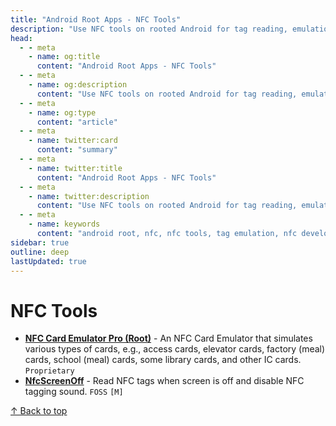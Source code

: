 ```yaml
---
title: "Android Root Apps - NFC Tools"
description: "Use NFC tools on rooted Android for tag reading, emulation, and low-level NFC operations for development, automation, and hardware interfacing."
head:
  - - meta
    - name: og:title
      content: "Android Root Apps - NFC Tools"
  - - meta
    - name: og:description
      content: "Use NFC tools on rooted Android for tag reading, emulation, and low-level NFC operations for development, automation, and hardware interfacing."
  - - meta
    - name: og:type
      content: "article"
  - - meta
    - name: twitter:card
      content: "summary"
  - - meta
    - name: twitter:title
      content: "Android Root Apps - NFC Tools"
  - - meta
    - name: twitter:description
      content: "Use NFC tools on rooted Android for tag reading, emulation, and low-level NFC operations for development, automation, and hardware interfacing."
  - - meta
    - name: keywords
      content: "android root, nfc, nfc tools, tag emulation, nfc development, rooted apps"
sidebar: true
outline: deep
lastUpdated: true
---
```


# NFC Tools
- **[NFC Card Emulator Pro (Root)](https://play.google.com/store/apps/details?id=com.yuanwofei.cardemulator.pro)** - An NFC Card Emulator that simulates various types of cards, e.g., access cards, elevator cards, factory (meal) cards, school (meal) cards, some library cards, and other IC cards. `Proprietary`
- **[NfcScreenOff](https://github.com/Jon8RFC/NfcScreenOff)** - Read NFC tags when screen is off and disable NFC tagging sound. `FOSS` `[M]`

[↑ Back to top](#table-of-contents)